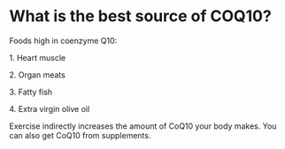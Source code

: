 # What is the best source of COQ10?

Foods high in coenzyme Q10:

1\. Heart muscle

2\. Organ meats

3\. Fatty fish

4\. Extra virgin olive oil

Exercise indirectly increases the amount of CoQ10 your body makes. You can also get CoQ10 from supplements.